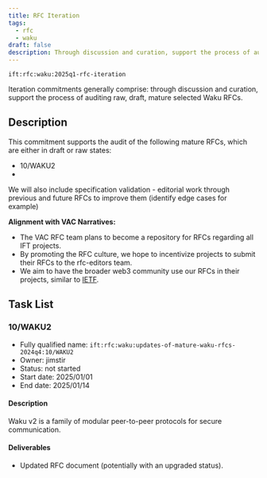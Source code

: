 ```yaml
---
title: RFC Iteration
tags:
  - rfc
  - waku
draft: false
description: Through discussion and curation, support the process of auditing raw, draft, mature selected Waku RFCs.
---
```


`ift:rfc:waku:2025q1-rfc-iteration`

Iteration commitments generally comprise:
through discussion and curation,
support the process of auditing raw, draft, mature selected Waku RFCs.

## Description

This commitment supports the audit of the following mature RFCs, which are 
either in draft or raw states:
- 10/WAKU2 
- 

We will also include specification validation - 
editorial work through previous and future RFCs to improve them
(identify edge cases for example)

**Alignment with VAC Narratives:**

- The VAC RFC team plans to become a repository
for RFCs regarding all IFT 
  projects.
- By promoting the RFC culture,
we hope to incentivize projects to submit their RFCs
to the rfc-editors team.
- We aim to have the broader web3 community use our RFCs
in their projects, similar to [IETF](https://www.ietf.org/).

## Task List

### 10/WAKU2

- Fully qualified name: 
  `ift:rfc:waku:updates-of-mature-waku-rfcs-2024q4:10/WAKU2`
- Owner: jimstir
- Status: not started
- Start date: 2025/01/01
- End date: 2025/01/14

#### Description

Waku v2 is a family of modular peer-to-peer protocols for secure communication.

#### Deliverables

- Updated RFC document (potentially with an upgraded status).